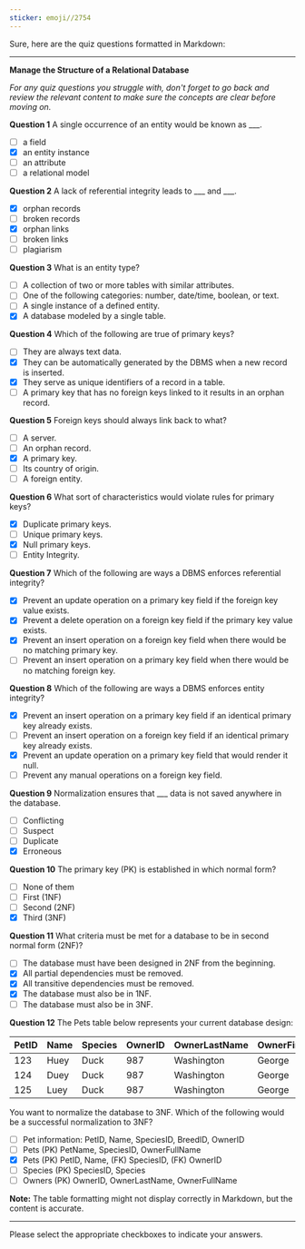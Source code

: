 ```yaml
---
sticker: emoji//2754
---
```

Sure, here are the quiz questions formatted in Markdown:

---

**Manage the Structure of a Relational Database**

*For any quiz questions you struggle with, don't forget to go back and review the relevant content to make sure the concepts are clear before moving on.*

**Question 1**
A single occurrence of an entity would be known as ___.

- [ ] a field
- [x] an entity instance
- [ ] an attribute
- [ ] a relational model

**Question 2**
A lack of referential integrity leads to ___ and ___.

- [x] orphan records
- [ ] broken records
- [x] orphan links
- [ ] broken links
- [ ] plagiarism

**Question 3**
What is an entity type?

- [ ] A collection of two or more tables with similar attributes.
- [ ] One of the following categories: number, date/time, boolean, or text.
- [ ] A single instance of a defined entity.
- [x] A database modeled by a single table.

**Question 4**
Which of the following are true of primary keys?

- [ ] They are always text data.
- [x] They can be automatically generated by the DBMS when a new record is inserted.
- [x] They serve as unique identifiers of a record in a table.
- [ ] A primary key that has no foreign keys linked to it results in an orphan record.

**Question 5**
Foreign keys should always link back to what?

- [ ] A server.
- [ ] An orphan record.
- [x] A primary key.
- [ ] Its country of origin.
- [ ] A foreign entity.

**Question 6**
What sort of characteristics would violate rules for primary keys?

- [x] Duplicate primary keys.
- [ ] Unique primary keys.
- [x] Null primary keys.
- [ ] Entity Integrity.

**Question 7**
Which of the following are ways a DBMS enforces referential integrity?

- [x] Prevent an update operation on a primary key field if the foreign key value exists.
- [x] Prevent a delete operation on a foreign key field if the primary key value exists.
- [x] Prevent an insert operation on a foreign key field when there would be no matching primary key.
- [ ] Prevent an insert operation on a primary key field when there would be no matching foreign key.

**Question 8**
Which of the following are ways a DBMS enforces entity integrity?

- [x] Prevent an insert operation on a primary key field if an identical primary key already exists.
- [ ] Prevent an insert operation on a foreign key field if an identical primary key already exists.
- [x] Prevent an update operation on a primary key field that would render it null.
- [ ] Prevent any manual operations on a foreign key field.

**Question 9**
Normalization ensures that ___ data is not saved anywhere in the database.

- [ ] Conflicting
- [ ] Suspect
- [ ] Duplicate
- [x] Erroneous

**Question 10**
The primary key (PK) is established in which normal form?

- [ ] None of them
- [ ] First (1NF)
- [ ] Second (2NF)
- [x] Third (3NF)

**Question 11**
What criteria must be met for a database to be in second normal form (2NF)?

- [ ] The database must have been designed in 2NF from the beginning.
- [x] All partial dependencies must be removed.
- [x] All transitive dependencies must be removed.
- [x] The database must also be in 1NF.
- [ ] The database must also be in 3NF.

**Question 12**
The Pets table below represents your current database design:

PetID | Name | Species | OwnerID | OwnerLastName | OwnerFirstName 
---|---|---|---|---|---
123 | Huey | Duck | 987 | Washington | George
124 | Duey | Duck | 987 | Washington | George
125 | Luey | Duck | 987 | Washington | George

You want to normalize the database to 3NF. Which of the following would be a successful normalization to 3NF?

- [ ] Pet information: PetID, Name, SpeciesID, BreedID, OwnerID
- [ ] Pets (PK) PetName, SpeciesID, OwnerFullName
- [x] Pets (PK) PetID, Name, (FK) SpeciesID, (FK) OwnerID
- [ ] Species (PK) SpeciesID, Species
- [ ] Owners (PK) OwnerID, OwnerLastName, OwnerFullName

**Note:** The table formatting might not display correctly in Markdown, but the content is accurate.

---

Please select the appropriate checkboxes to indicate your answers.